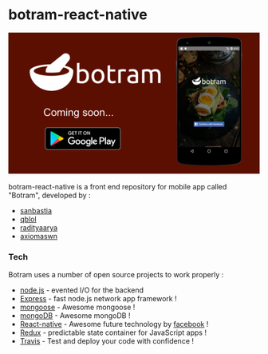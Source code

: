 # botram-react-native

![alt text](https://github.com/botram/botram-react-native/blob/master/botram.png?raw=true)

botram-react-native is a front end repository for mobile app called "Botram", developed by :

  - [sanbastia](https://github.com/sanBastia)
  - [qblol](https://github.com/qblol)
  - [radityaarya](https://github.com/radityaarya)
  - [axiomaswn](https://github.com/axiomaswn)

### Tech

Botram uses a number of open source projects to work properly :

* [node.js](https://nodejs.org/en/) - evented I/O for the backend
* [Express](https://expressjs.com/) - fast node.js network app framework !
* [mongoose](http://mongoosejs.com/) - Awesome mongoose !
* [mongoDB](https://www.mongodb.com/) - Awesome mongoDB !
* [React-native](https://facebook.github.io/react-native/) - Awesome future technology by [facebook](http://facebook.com) !
* [Redux](http://redux.js.org/) - predictable state container for JavaScript apps !
* [Travis](https://travis-ci.org) - Test and deploy your code with confidence !
